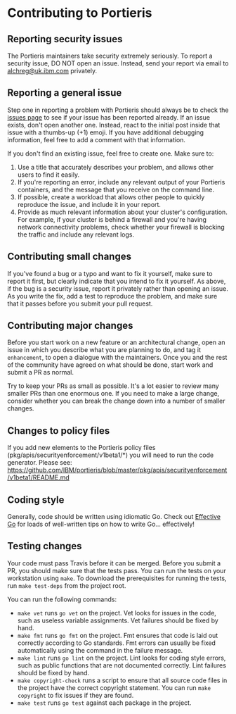 # Contributing to Portieris

## Reporting security issues

The Portieris maintainers take security extremely seriously. To report a security issue, DO NOT open an issue. Instead, send your report via email to alchreg@uk.ibm.com privately.

## Reporting a general issue

Step one in reporting a problem with Portieris should always be to check the [issues page](https://github.com/ibm/portieris/issues) to see if your issue has been reported already. If an issue exists, don't open another one. Instead, react to the initial post inside that issue with a thumbs-up (+1) emoji. If you have additional debugging information, feel free to add a comment with that information.

If you don't find an existing issue, feel free to create one. Make sure to:

1. Use a title that accurately describes your problem, and allows other users to find it easily.
2. If you're reporting an error, include any relevant output of your Portieris containers, and the message that you receive on the command line.
3. If possible, create a workload that allows other people to quickly reproduce the issue, and include it in your report.
4. Provide as much relevant information about your cluster's configuration. For example, if your cluster is behind a firewall and you're having network connectivity problems, check whether your firewall is blocking the traffic and include any relevant logs.

## Contributing small changes

If you've found a bug or a typo and want to fix it yourself, make sure to report it first, but clearly indicate that you intend to fix it yourself. As above, if the bug is a security issue, report it privately rather than opening an issue. As you write the fix, add a test to reproduce the problem, and make sure that it passes before you submit your pull request.

## Contributing major changes

Before you start work on a new feature or an architectural change, open an issue in which you describe what you are planning to do, and tag it `enhancement`, to open a dialogue with the maintainers. Once you and the rest of the community have agreed on what should be done, start work and submit a PR as normal.

Try to keep your PRs as small as possible. It's a lot easier to review many smaller PRs than one enormous one. If you need to make a large change, consider whether you can break the change down into a number of smaller changes.

## Changes to policy files

If you add new elements to the Portieris policy files (pkg/apis/securityenforcement/v1beta1/*) you will need to run the code generator. Please see: https://github.com/IBM/portieris/blob/master/pkg/apis/securityenforcement/v1beta1/README.md

## Coding style

Generally, code should be written using idiomatic Go. Check out [Effective Go](https://golang.org/doc/effective_go.html) for loads of well-written tips on how to write Go... effectively!

## Testing changes

Your code must pass Travis before it can be merged. Before you submit a PR, you should make sure that the tests pass. You can run the tests on your workstation using `make`. To download the prerequisites for running the tests, run `make test-deps` from the project root.

You can run the following commands:

* `make vet` runs `go vet` on the project. Vet looks for issues in the code, such as useless variable assignments. Vet failures should be fixed by hand.
* `make fmt` runs `go fmt` on the project. Fmt ensures that code is laid out correctly according to Go standards. Fmt errors can usually be fixed automatically using the command in the failure message.
* `make lint` runs `go lint` on the project. Lint looks for coding style errors, such as public functions that are not documented correctly. Lint failures should be fixed by hand.
* `make copyright-check` runs a script to ensure that all source code files in the project have the correct copyright statement. You can run `make copyright` to fix issues if they are found.
* `make test` runs `go test` against each package in the project.
